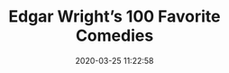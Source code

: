 ---
date: 2020-03-25 11:22:58
link:
  source: pocket
  source_url: https://getpocket.com
  text: Edgar Wright’s 100 Favorite Comedies
  url: https://letterboxd.com/crew/list/edgar-wrights-100-favorite-comedies/
source: pocket
syndicated:
- type: pocket
  url: https://letterboxd.com/crew/list/edgar-wrights-100-favorite-comedies/
- type: mastodon
  url: https://mastodon.technology/users/roytang/statuses/103883460833383544
- type: twitter
  url: https://twitter.com/roytang/statuses/1242775806306168837/
title: Edgar Wright’s 100 Favorite Comedies
---